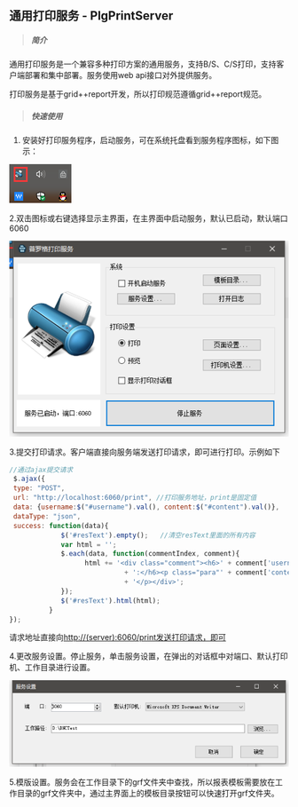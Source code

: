 ## 通用打印服务 - PlgPrintServer

> ##### 简介

通用打印服务是一个兼容多种打印方案的通用服务，支持B/S、C/S打印，支持客户端部署和集中部署。服务使用web api接口对外提供服务。

打印服务是基于grid++report开发，所以打印规范遵循grid++report规范。

> ##### 快速使用

1. 安装好打印服务程序，启动服务，可在系统托盘看到服务程序图标，如下图示：

![](/assets/import11.png)

2.双击图标或右键选择显示主界面，在主界面中启动服务，默认已启动，默认端口6060

![](/assets/import15.png)

3.提交打印请求。客户端直接向服务端发送打印请求，即可进行打印。示例如下

```js
//通过ajax提交请求
 $.ajax({
 type: "POST",
 url: "http://localhost:6060/print", //打印服务地址，print是固定值
 data: {username:$("#username").val(), content:$("#content").val()},
 dataType: "json",
 success: function(data){
             $('#resText').empty();   //清空resText里面的所有内容
             var html = ''; 
             $.each(data, function(commentIndex, comment){
                   html += '<div class="comment"><h6>' + comment['username']
                             + ':</h6><p class="para"' + comment['content']
                             + '</p></div>';
             });
             $('#resText').html(html);
          }
});
```

请求地址直接向[http://\(server\):6060/print发送打印请求，即可](http://%28server%29:6060/print发送打印请求，即可)

4.更改服务设置。停止服务，单击服务设置，在弹出的对话框中对端口、默认打印机、工作目录进行设置。

![](/assets/import16.png)

5.模版设置。服务会在工作目录下的grf文件夹中查找，所以报表模板需要放在工作目录的grf文件夹中，通过主界面上的模板目录按钮可以快速打开grf文件夹。

```

```



